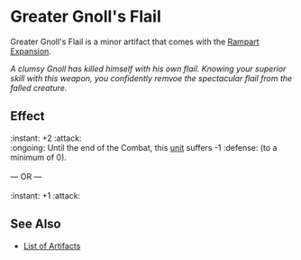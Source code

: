 # Greater Gnoll's Flail

Greater Gnoll's Flail is a minor artifact that comes with the [Rampart Expansion](../content.md).

*A clumsy Gnoll has killed himself with his own flail. Knowing your superior skill with this weapon, you confidently remvoe the spectacular flail from the falled creature.*


## Effect

:instant: +2 :attack:<br>:ongoing: Until the end of the Combat, this [unit](units.md) suffers -1 :defense: (to a minimum of 0).<br><br>— OR —<br><br>:instant: +1 :attack:


## See Also

- [List of Artifacts](../artifacts.md)
